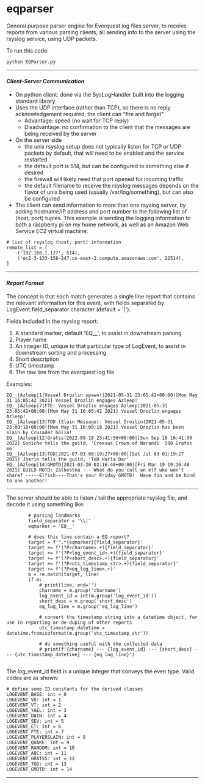 # eqparser
General purpose parser engine for Everquest log files server, to receive reports from various parsing clients, all sending info to the server using the rsyslog service, using UDP packets.

To run this code:
```
python EQParser.py
```
---
#### *Client-Server Communication*
   
  - On python client:  done via the SysLogHandler built into the logging standard library
  - Uses the UDP interface (rather than TCP), so there is no reply acknowledgement required, the client can "fire and forget"
    - Advantage: speed (no wait for TCP reply)
    - Disadvantage: no confirmation to the client that the messages are being received by the server
  - On the server side
    - the unix rsyslog setup does not typically listen for TCP or UDP packets by default, that will need to be enabled and the service restarted
    - the default port is 514, but can be configured to something else if desired
    - the firewall will likely need that port opened for incoming traffic
    - the default filename to receive the rsyslog messages depends on the flavor of unix being used (usually /var/log/something), but can also be configured 
  - The client can send information to more than one rsyslog server, by adding hostname/IP address and port number to the following list of (host, port) tuples.  This example is sending the logging information to both a raspberry pi on my home network, as well as an Amazon Web Service EC2 virtual machine: 

```
# list of rsyslog (host, port) information
remote_list = [
    ('192.168.1.127', 514),
    ('ec2-3-133-158-247.us-east-2.compute.amazonaws.com', 22514),
]
```
---
#### *Report Format*
The concept is that each match generates a single line report that contains the relevant information for this event, with fields separated by LogEvent.field_separator character (default = '|').

Fields included in the rsyslog report:
1. A standard marker, default 'EQ__', to assist in downstream parsing
2. Player name
3. An integer ID, unique to that particular type of LogEvent,  to assist in downstream sorting and processing
4. Short description
5. UTC timestamp
6. The raw line from the everquest log file

Examples:
```
EQ__|Azleep|1|Vessel Drozlin spawn!|2021-05-31 23:05:42+00:00|[Mon May 31 16:05:42 2021] Vessel Drozlin engages Azleep!
EQ__|Azleep|7|FTE: Vessel Drozlin engages Azleep|2021-05-31 23:05:42+00:00|[Mon May 31 16:05:42 2021] Vessel Drozlin engages Azleep!
EQ__|Azleep|13|TOD (Slain Message): Vessel Drozlin|2021-05-31 23:09:18+00:00|[Mon May 31 16:09:18 2021] Vessel Drozlin has been slain by Crusader Golia!
EQ__|Azleep|12|Gratss|2022-09-18 23:41:50+00:00|[Sun Sep 18 16:41:50 2022] Snoiche tells the guild, 'Crexxus Crown of Narandi  500 Gratss me'
EQ__|Azleep|13|TOD|2021-07-03 08:19:27+00:00|[Sat Jul 03 01:19:27 2021] Jherin tells the guild, 'ToD Harla Dar'
EQ__|Azleep|14|GMOTD|2021-03-20 02:16:48+00:00|[Fri Mar 19 19:16:48 2021] GUILD MOTD: Zalkestna - - What do you call an elf who won't share? -----Elfish----That's your Friday GMOTD!  Have fun and be kind to one another!
```
---

The server should be able to listen / tail the appropriate rsyslog file, and decode it using something like:
```
        # parsing landmarks
        field_separator = '\\|'
        eqmarker = 'EQ__'

        # does this line contain a EQ report?
        target = f'^.*{eqmarker}{field_separator}'
        target += f'(?P<charname>.+){field_separator}'
        target += f'(?P<log_event_id>.+){field_separator}'
        target += f'(?P<short_desc>.+){field_separator}'
        target += f'(?P<utc_timestamp_str>.+){field_separator}'
        target += f'(?P<eq_log_line>.+)'
        m = re.match(target, line)
        if m:
            # print(line, end='')
            charname = m.group('charname')
            log_event_id = int(m.group('log_event_id'))
            short_desc = m.group('short_desc')
            eq_log_line = m.group('eq_log_line')

            # convert the timestamp string into a datetime object, for use in reporting or de-duping of other reports
            utc_timestamp_datetime = datetime.fromisoformat(m.group('utc_timestamp_str'))

            # do something useful with the collected data
            # print(f'{charname} --- {log_event_id} --- {short_desc} --- {utc_timestamp_datetime} --- {eq_log_line}')


```
The log_event_id field is a unique integer that conveys the even type.  Valid codes are as shown:

```
# define some ID constants for the derived classes
LOGEVENT_BASE: int = 0
LOGEVENT_VD: int = 1
LOGEVENT_VT: int = 2
LOGEVENT_YAEL: int = 3
LOGEVENT_DAIN: int = 4
LOGEVENT_SEV: int = 5
LOGEVENT_CT: int = 6
LOGEVENT_FTE: int = 7
LOGEVENT_PLAYERSLAIN: int = 8
LOGEVENT_QUAKE: int = 9
LOGEVENT_RANDOM: int = 10
LOGEVENT_ABC: int = 11
LOGEVENT_GRATSS: int = 12
LOGEVENT_TOD: int = 13
LOGEVENT_GMOTD: int = 14
```

---
